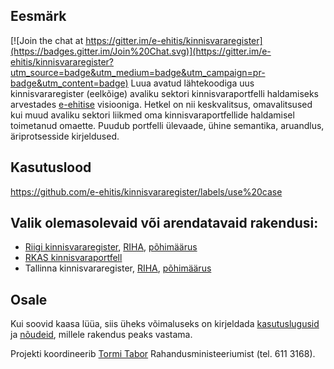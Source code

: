 ## Eesmärk

[![Join the chat at https://gitter.im/e-ehitis/kinnisvararegister](https://badges.gitter.im/Join%20Chat.svg)](https://gitter.im/e-ehitis/kinnisvararegister?utm_source=badge&utm_medium=badge&utm_campaign=pr-badge&utm_content=badge)
Luua avatud lähtekoodiga uus kinnisvararegister (eelkõige) avaliku sektori kinnisvaraportfelli haldamiseks arvestades [e-ehitise](http://e-ehitis.ee/) visiooniga. Hetkel on nii keskvalitsus, omavalitsused kui muud avaliku sektori liikmed oma kinnisvaraportfellide haldamisel toimetanud omaette. Puudub portfelli ülevaade, ühine semantika, aruandlus, äriprotsesside kirjeldused.

## Kasutuslood
https://github.com/e-ehitis/kinnisvararegister/labels/use%20case

## Valik olemasolevaid või arendatavaid rakendusi:
- [Riigi kinnisvararegister](https://riigivara.fin.ee/kvr/), [RIHA](https://riha.eesti.ee/riha/main/inf/riigi_kinnisvara_register), [põhimäärus](https://www.riigiteataja.ee/akt/128122010002)
- [RKAS kinnisvaraportfell](http://rkas.ee/kinnisvaraportfell)
- Tallinna kinnisvararegister, [RIHA](https://riha.eesti.ee/riha/main/inf/tallinna_kinnisvararegister), [põhimäärus](https://www.riigiteataja.ee/akt/408022013093)

## Osale
Kui soovid kaasa lüüa, siis üheks võimaluseks on kirjeldada [kasutuslugusid](https://github.com/e-ehitis/kinnisvararegister/labels/use%20case) ja [nõudeid](https://github.com/e-ehitis/kinnisvararegister/labels/requirement), millele rakendus peaks vastama.

Projekti koordineerib [Tormi Tabor](https://github.com/tormi) Rahandusministeeriumist (tel. 611 3168).

